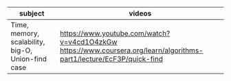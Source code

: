 | subject | videos |
| ------- | ------ |
| Time, memory, scalability, big-O, Union-find case | https://www.youtube.com/watch?v=v4cd1O4zkGw  https://www.coursera.org/learn/algorithms-part1/lecture/EcF3P/quick-find |
